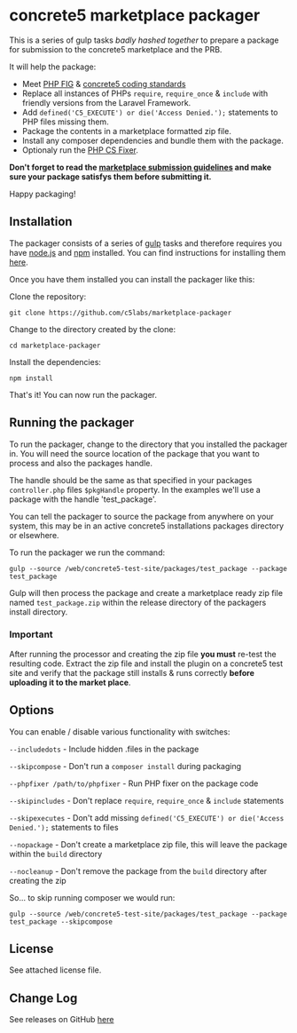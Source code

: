 # concrete5 marketplace packager

This is a series of gulp tasks *badly hashed together* to prepare a package for submission to the concrete5 marketplace and the PRB.

It will help the package:

- Meet [PHP FIG](http://www.php-fig.org) & [concrete5 coding standards](http://documentation.concrete5.org/developers/background/coding-style-guidelines)
- Replace all instances of PHPs `require`, `require_once` & `include` with friendly versions from the Laravel Framework.
- Add `defined('C5_EXECUTE') or die('Access Denied.');` statements to PHP files missing them.
- Package the contents in a marketplace formatted zip file.
- Install any composer dependencies and bundle them with the package.
- Optionaly run the [PHP CS Fixer](https://github.com/FriendsOfPHP/PHP-CS-Fixer).

**Don't forget to read the [marketplace submission guidelines](https://www.concrete5.org/developers/submitting-code/marketplace-submission-rules) and make sure your package satisfys them before submitting it.**

Happy packaging!


## Installation

The packager consists of a series of [gulp](http://gulpjs.com) tasks and therefore requires you have [node.js](http://nodejs.org) and [npm](http://npmjs.com) installed. You can find instructions for installing them [here](https://docs.npmjs.com/getting-started/installing-node).

Once you have them installed you can install the packager like this:

Clone the repository:
    
    git clone https://github.com/c5labs/marketplace-packager
    

Change to the directory created by the clone:

    cd marketplace-packager


Install the dependencies:

    npm install
    
That's it! You can now run the packager.

## Running the packager

To run the packager, change to the directory that you installed the packager in. You will need the source location of the package that you want to process and also the packages handle.

The handle should be the same as that specified in your packages `controller.php` files `$pkgHandle` property. In the examples we'll use a package with the handle 'test_package'.

You can tell the packager to source the package from anywhere on your system, this may be in an active concrete5 installations packages directory or elsewhere.

To run the packager we run the command:
    
    gulp --source /web/concrete5-test-site/packages/test_package --package test_package
    
Gulp will then process the package and create a marketplace ready zip file named `test_package.zip` within the release directory of the packagers install directory.

### Important
After running the processor and creating the zip file **you must** re-test the resulting code. Extract the zip file and install the plugin on a concrete5 test site and verify that the package still installs & runs correctly **before uploading it to the market place**.

## Options

You can enable / disable various functionality with switches:

`--includedots` - Include hidden .files in the package


`--skipcompose` - Don't run a `composer install` during packaging


`--phpfixer /path/to/phpfixer` - Run PHP fixer on the package code


`--skipincludes` - Don't replace `require`, `require_once` & `include` statements


`--skipexecutes` - Don't add missing `defined('C5_EXECUTE') or die('Access Denied.');` statements to files


`--nopackage` - Don't create a marketplace zip file, this will leave the package within the `build` directory

`--nocleanup` - Don't remove the package from the `build` directory after creating the zip

So... to skip running composer we would run:

    
    gulp --source /web/concrete5-test-site/packages/test_package --package test_package --skipcompose

## License
See attached license file.

## Change Log
See releases on GitHub [here](https://github.com/c5labs/marketplace-packager/releases)